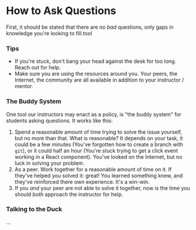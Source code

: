 # How to Ask Questions

First, it should be stated that there are no _bad_ questions, only gaps in knowledge you're looking to fill.tool

### Tips

* If you're stuck, don't bang your head against the desk for too long. Reach out for help.
* Make sure you are using the resources around you. Your peers, the Internet, the community are all available in addition to your instructor / mentor.

### The Buddy System

One tool our instructors may enact as a policy, is "the buddy system" for students asking questions. It works like this:

1. Spend a reasonable amount of time trying to solve the issue yourself, but no more than that. What is reasonable? It depends on your task, it could be a few minutes \(You've forgotten how to create a branch with `git`\), or it could half an hour \(You're stuck trying to get a click event working in a React component\). You've looked on the Internet, but no luck in solving your problem.
2. As a peer. Work together for a reasonable amount of time on it. If they've helped you solved it: great! You learned something knew, and they've reinforced there own experience. It's a win-win.
3. If you _and_ your peer are not able to solve it together, now is the time you should _both_ approach the instructor for help.

### Talking to the Duck

...


